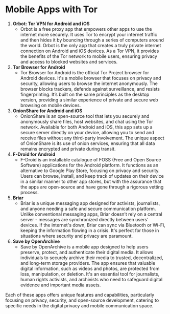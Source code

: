 # Mobile Apps with Tor



1. **Orbot: Tor VPN for Android and iOS**
   * Orbot is a free proxy app that empowers other apps to use the internet more securely. It uses Tor to encrypt your internet traffic and then hides it by bouncing through a series of computers around the world. Orbot is the only app that creates a truly private internet connection on Android and iOS devices. As a Tor VPN, it provides the benefits of the Tor network to mobile users, ensuring privacy and access to blocked websites and services.
2. **Tor Browser for Android**
   * Tor Browser for Android is the official Tor Project browser for Android devices. It's a mobile browser that focuses on privacy and security, allowing users to browse the internet anonymously. The browser blocks trackers, defends against surveillance, and resists fingerprinting. It’s built on the same principles as the desktop version, providing a similar experience of private and secure web browsing on mobile devices.
3. **OnionShare for Android and iOS**
   * OnionShare is an open-source tool that lets you securely and anonymously share files, host websites, and chat using the Tor network. Available for both Android and iOS, this app sets up a secure server directly on your device, allowing you to send and receive files without any third-party involvement. The unique aspect of OnionShare is its use of onion services, ensuring that all data remains encrypted and private during transit.
4. **F-Droid for Android**
   * F-Droid is an installable catalogue of FOSS (Free and Open Source Software) applications for the Android platform. It functions as an alternative to Google Play Store, focusing on privacy and security. Users can browse, install, and keep track of updates on their device in a similar manner to other app stores, but with the assurance that the apps are open-source and have gone through a rigorous vetting process.
5. **Briar**
   * Briar is a unique messaging app designed for activists, journalists, and anyone needing a safe and secure communication platform. Unlike conventional messaging apps, Briar doesn’t rely on a central server - messages are synchronized directly between users' devices. If the internet's down, Briar can sync via Bluetooth or Wi-Fi, keeping the information flowing in a crisis. It's perfect for those in situations where security and privacy are paramount.
6. **Save by OpenArchive**
   * Save by OpenArchive is a mobile app designed to help users preserve, protect, and authenticate their digital media. It allows individuals to securely archive their media to trusted, decentralized, and long-term storage providers. The app ensures that valuable digital information, such as videos and photos, are protected from loss, manipulation, or deletion. It's an essential tool for journalists, human rights activists, and archivists who need to safeguard digital evidence and important media assets.

Each of these apps offers unique features and capabilities, particularly focusing on privacy, security, and open-source development, catering to specific needs in the digital privacy and mobile communication space.
